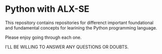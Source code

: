 # Python with ALX-SE

This repository contains repositories for differenct important foundational and fundamental concepts for learining the 
Python programming language.

Please enjoy going through each one.

 I'LL BE WILLING TO ANSWER ANY QUESTIONS OR DOUBTS.
